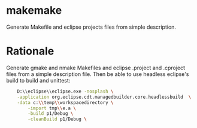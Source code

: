 makemake
========

Generate Makefile and eclipse projects files from simple description. 

Rationale
=========
Generate gmake and nmake Makefiles and eclipse .project and .cproject files from
a simple description file. Then be able to use headless eclipse's build to build
and unittest: 

```bash
	D:\\eclipse\\eclipse.exe -nosplash \
	-application org.eclipse.cdt.managedbuilder.core.headlessbuild  \
	-data c:\\temp\\workspacedirectory \
        -import tmp\\e.a \
        -build p1/Debug \
        -cleanBuild p1/Debug \
```
